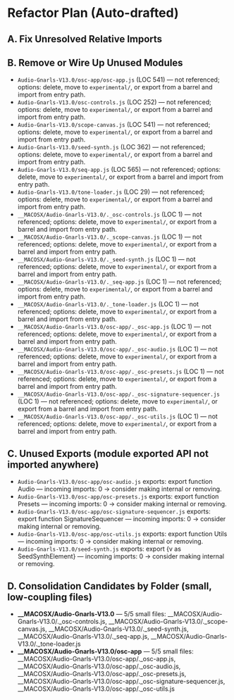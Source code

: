 # Refactor Plan (Auto-drafted)

## A. Fix Unresolved Relative Imports


## B. Remove or Wire Up Unused Modules

- `Audio-Gnarls-V13.0/osc-app/osc-app.js` (LOC 541) — not referenced; options: delete, move to `experimental/`, or export from a barrel and import from entry path.
- `Audio-Gnarls-V13.0/osc-controls.js` (LOC 252) — not referenced; options: delete, move to `experimental/`, or export from a barrel and import from entry path.
- `Audio-Gnarls-V13.0/scope-canvas.js` (LOC 541) — not referenced; options: delete, move to `experimental/`, or export from a barrel and import from entry path.
- `Audio-Gnarls-V13.0/seed-synth.js` (LOC 362) — not referenced; options: delete, move to `experimental/`, or export from a barrel and import from entry path.
- `Audio-Gnarls-V13.0/seq-app.js` (LOC 565) — not referenced; options: delete, move to `experimental/`, or export from a barrel and import from entry path.
- `Audio-Gnarls-V13.0/tone-loader.js` (LOC 29) — not referenced; options: delete, move to `experimental/`, or export from a barrel and import from entry path.
- `__MACOSX/Audio-Gnarls-V13.0/._osc-controls.js` (LOC 1) — not referenced; options: delete, move to `experimental/`, or export from a barrel and import from entry path.
- `__MACOSX/Audio-Gnarls-V13.0/._scope-canvas.js` (LOC 1) — not referenced; options: delete, move to `experimental/`, or export from a barrel and import from entry path.
- `__MACOSX/Audio-Gnarls-V13.0/._seed-synth.js` (LOC 1) — not referenced; options: delete, move to `experimental/`, or export from a barrel and import from entry path.
- `__MACOSX/Audio-Gnarls-V13.0/._seq-app.js` (LOC 1) — not referenced; options: delete, move to `experimental/`, or export from a barrel and import from entry path.
- `__MACOSX/Audio-Gnarls-V13.0/._tone-loader.js` (LOC 1) — not referenced; options: delete, move to `experimental/`, or export from a barrel and import from entry path.
- `__MACOSX/Audio-Gnarls-V13.0/osc-app/._osc-app.js` (LOC 1) — not referenced; options: delete, move to `experimental/`, or export from a barrel and import from entry path.
- `__MACOSX/Audio-Gnarls-V13.0/osc-app/._osc-audio.js` (LOC 1) — not referenced; options: delete, move to `experimental/`, or export from a barrel and import from entry path.
- `__MACOSX/Audio-Gnarls-V13.0/osc-app/._osc-presets.js` (LOC 1) — not referenced; options: delete, move to `experimental/`, or export from a barrel and import from entry path.
- `__MACOSX/Audio-Gnarls-V13.0/osc-app/._osc-signature-sequencer.js` (LOC 1) — not referenced; options: delete, move to `experimental/`, or export from a barrel and import from entry path.
- `__MACOSX/Audio-Gnarls-V13.0/osc-app/._osc-utils.js` (LOC 1) — not referenced; options: delete, move to `experimental/`, or export from a barrel and import from entry path.

## C. Unused Exports (module exported API not imported anywhere)

- `Audio-Gnarls-V13.0/osc-app/osc-audio.js` exports: export function Audio — incoming imports: 0 → consider making internal or removing.
- `Audio-Gnarls-V13.0/osc-app/osc-presets.js` exports: export function Presets — incoming imports: 0 → consider making internal or removing.
- `Audio-Gnarls-V13.0/osc-app/osc-signature-sequencer.js` exports: export function SignatureSequencer — incoming imports: 0 → consider making internal or removing.
- `Audio-Gnarls-V13.0/osc-app/osc-utils.js` exports: export function Utils — incoming imports: 0 → consider making internal or removing.
- `Audio-Gnarls-V13.0/seed-synth.js` exports: export {v as SeedSynthElement} — incoming imports: 0 → consider making internal or removing.

## D. Consolidation Candidates by Folder (small, low-coupling files)

- **__MACOSX/Audio-Gnarls-V13.0** — 5/5 small files: __MACOSX/Audio-Gnarls-V13.0/._osc-controls.js, __MACOSX/Audio-Gnarls-V13.0/._scope-canvas.js, __MACOSX/Audio-Gnarls-V13.0/._seed-synth.js, __MACOSX/Audio-Gnarls-V13.0/._seq-app.js, __MACOSX/Audio-Gnarls-V13.0/._tone-loader.js
- **__MACOSX/Audio-Gnarls-V13.0/osc-app** — 5/5 small files: __MACOSX/Audio-Gnarls-V13.0/osc-app/._osc-app.js, __MACOSX/Audio-Gnarls-V13.0/osc-app/._osc-audio.js, __MACOSX/Audio-Gnarls-V13.0/osc-app/._osc-presets.js, __MACOSX/Audio-Gnarls-V13.0/osc-app/._osc-signature-sequencer.js, __MACOSX/Audio-Gnarls-V13.0/osc-app/._osc-utils.js